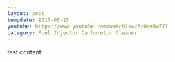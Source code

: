```yaml
---
layout: post
tempdate: 2017-05-15
youtube: https://www.youtube.com/watch?v=zEzOsvBwZIY
category: Fuel Injector Carburetor Cleaner
---
```

test content